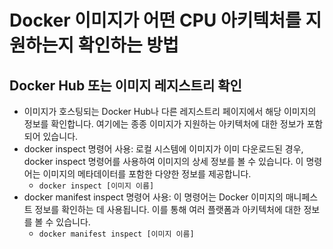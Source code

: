 # Docker 이미지가 어떤 CPU 아키텍처를 지원하는지 확인하는 방법
## Docker Hub 또는 이미지 레지스트리 확인
* 이미지가 호스팅되는 Docker Hub나 다른 레지스트리 페이지에서 해당 이미지의 정보를 확인합니다. 여기에는 종종 이미지가 지원하는 아키텍처에 대한 정보가 포함되어 있습니다.
* docker inspect 명령어 사용: 로컬 시스템에 이미지가 이미 다운로드된 경우, docker inspect 명령어를 사용하여 이미지의 상세 정보를 볼 수 있습니다. 이 명령어는 이미지의 메타데이터를 포함한 다양한 정보를 제공합니다. 
    * `docker inspect [이미지 이름]`
* docker manifest inspect 명령어 사용: 이 명령어는 Docker 이미지의 매니페스트 정보를 확인하는 데 사용됩니다. 이를 통해 여러 플랫폼과 아키텍처에 대한 정보를 볼 수 있습니다. 
    * `docker manifest inspect [이미지 이름]`